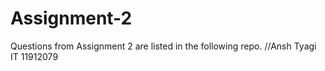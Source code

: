 # Assignment-2
Questions from Assignment 2 are listed in the following repo. //Ansh Tyagi IT 11912079
